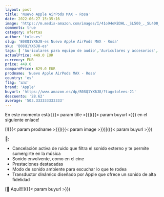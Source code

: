 ```yaml
---
layout: post
title: 'Nuevo Apple AirPods MAX - Rosa'
date: 2022-06-27 15:35:16
image: 'https://m.media-amazon.com/images/I/41o94eKB3HL._SL500_._SL400_.jpg'
comments: true
category: ofertas
author: 'tole.es'
slug: 'B08Q1YX6J8-es Nuevo Apple AirPods MAX - Rosa'
sku: 'B08Q1YX6J8-es'
tags: [ 'Auriculares para equipo de audio','Auriculares y accesorios','Electrónica','apple','🇪🇸', ]
actualPrice: 449.0 EUR
currency: EUR
price: 449.0
comparePrice: 629.0 EUR
prodname: 'Nuevo Apple AirPods MAX - Rosa'
country: 'es'
flag: '🇪🇸'
brand: 'Apple'
buyurl: 'https://www.amazon.es/dp/B08Q1YX6J8/?tag=tolees-21'
descuento: '28.62'
average: '503.333333333333'
---
```


En este momento está [{{< param title >}}]({{< param buyurl >}}) en el siguiente enlace!

[![{{< param prodname >}}]({{< param image >}})]({{< param buyurl >}})

🔎:

- Cancelación activa de ruido que filtra el sonido externo y te permite sumergirte en la música
- Sonido envolvente, como en el cine
- Prestaciones destacadas
- Modo de sonido ambiente para escuchar lo que te rodea
- Transductor dinámico diseñado por Apple que ofrece un sonido de alta fidelidad

[🛒 Aquí!!!]({{< param buyurl >}})
